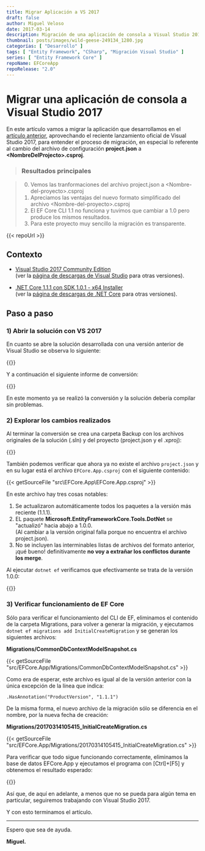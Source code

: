 ```yaml
---
title: Migrar Aplicación a VS 2017
draft: false
author: Miguel Veloso
date: 2017-03-14
description: Migración de una aplicación de consola a Visual Studio 2017 para entender el proceso.
thumbnail: posts/images/wild-geese-249134_1280.jpg
categorías: [ "Desarrollo" ]
tags: [ "Entity Framework", "CSharp", "Migración Visual Studio" ]
series: [ "Entity Framework Core" ]
repoName: EFCoreApp
repoRelease: "2.0"
---
```


# Migrar una aplicación de consola a Visual Studio 2017

En este artículo vamos a migrar la aplicación que desarrollamos en el [artículo anterior](/posts/crear-aplicacion-ef-core), aprovechando el reciente lanzamiento oficial de Visual Studio 2017, para entender el proceso de migración, en especial lo referente al cambio del archivo de configuración **project.json** a **&lt;NombreDelProjecto&gt;.csproj**.

> ### <i style="font-size: larger" class="fa fa-info-circle" aria-hidden="true"></i> Resultados principales

> 0. Vemos las tranformaciones del archivo project.json a &lt;Nombre-del-proyecto&gt;.csproj
> 0. Apreciamos las ventajas del nuevo formato simplificado del archivo &lt;Nombre-del-proyecto&gt;.csproj
> 0. El EF Core CLI 1.1 no funciona y tuvimos que cambiar a 1.0 pero produce los mismos resultados.
> 0. Para este proyecto muy sencillo la migración es transparente.

{{< repoUrl >}}

## Contexto

* [Visual Studio 2017 Community Edition](https://www.visualstudio.com/es/thank-you-downloading-visual-studio/?sku=Community&rel=15)  
(ver la [página de descargas de Visual Studio](https://www.visualstudio.com/es/downloads/) para otras versiones).

* [.NET Core 1.1.1 con SDK 1.0.1 - x64 Installer](https://go.microsoft.com/fwlink/?linkid=843448)  
(ver la [página de descargas de .NET Core](https://github.com/dotnet/core/blob/master/release-notes/download-archive.md) para otras versiones).

## Paso a paso

### 1) Abrir la solución con VS 2017

En cuanto se abre la solución desarrollada con una versión anterior de Visual Studio se observa lo siguiente:

{{<img-popup src="/posts/images/devenv_2017-03-13_17-49-26.png">}}

Y a continuación el siguiente informe de conversión:

{{<img-popup src="/posts/images/chrome_2017-03-13_17-50-25.png">}}

En este momento ya se realizó la conversión y la solución debería compilar sin problemas.

### 2) Explorar los cambios realizados

Al terminar la conversión se crea una carpeta Backup con los archivos originales de la solución (.sln) y del proyecto (project.json y el .xproj):

{{<img-popup src="/posts/images/explorer_2017-03-14_10-03-33.png">}}

También podemos verificar que ahora ya no existe el archivo ```project.json``` y en su lugar está el archivo ```EFCore.App.csproj``` con el siguiente contenido:

{{< getSourceFile "src\EFCore.App\EFCore.App.csproj" >}}

En este archivo hay tres cosas notables:

1. Se actualizaron automáticamente todos los paquetes a la versión más reciente (1.1.1).
2. EL paquete **Microsoft.EntityFrameworkCore.Tools.DotNet** se "actualizó" hacia abajo a 1.0.0.  
(Al cambiar a la versión original falla porque no encuentra el archivo project.json).
3. No se incluyen las interminables listas de archivos del formato anterior, ¡qué bueno! definitivamente **no voy a extrañar los conflictos durante los merge**.

Al ejecutar ```dotnet ef``` verificamos que efectivamente se trata de la versión 1.0.0:

{{<img-popup src="/posts/images/cmd_2017-03-14_10-43-14.png">}}

### 3) Verificar funcionamiento de EF Core

Sólo para verificar el funcionamiento del CLI de EF, eliminamos el contenido de la carpeta Migrations, para volver a generar la migración, y ejecutamos ```dotnet ef migrations add InitialCreateMigration``` y se generan los siguientes archivos:

**Migrations/CommonDbContextModelSnapshot.cs**

{{< getSourceFile "src/EFCore.App/Migrations/CommonDbContextModelSnapshot.cs" >}}

Como era de esperar, este archivo es igual al de la versión anterior con la única excepción de la línea que indica:

    .HasAnnotation("ProductVersion", "1.1.1")

De la misma forma, el nuevo archivo de la migración sólo se diferencia en el nombre, por la nueva fecha de creación:

**Migrations/20170314105415_InitialCreateMigration.cs**

{{< getSourceFile "src/EFCore.App/Migrations/20170314105415_InitialCreateMigration.cs" >}}

Para verificar que todo sigue funcionando correctamente, eliminamos la base de datos EFCore.App y ejecutamos el programa con [Ctrl]+[F5] y obtenemos el resultado esperado:

{{<img-popup src="/posts/images/cmd_2017-03-14_11-07-49.png">}}

Así que, de aquí en adelante, a menos que no se pueda para algún tema en particular, seguiremos trabajando con Visual Studio 2017.

Y con esto terminamos el artículo.

---

Espero que sea de ayuda.

**Miguel.**
